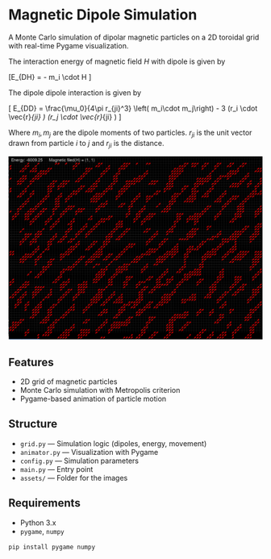 # Magnetic Dipole Simulation

A Monte Carlo simulation of dipolar magnetic particles on a 2D toroidal grid with real-time Pygame visualization.

The interaction energy of magnetic field $H$ with dipole is given by 

\[E_{DH} = - m_i \cdot H \]

The dipole dipole interaction is given by 

\[ E_{DD} = \frac{\mu_0}{4\pi r_{ji}^3} \left( m_i\cdot m_j\right) - 3 (r_i \cdot \vec{r}_{ji} ) (r_j \cdot \vec{r}_{ji} ) \]

Where $m_i, m_j$ are the dipole moments of two particles. $r_{ji}$ is the unit vector drawn from particle $i$ to $j$ and $r_{ji}$ is the distance.

![](assets/shot.png)


## Features

- 2D grid of magnetic particles
- Monte Carlo simulation with Metropolis criterion
- Pygame-based animation of particle motion

## Structure

- `grid.py` — Simulation logic (dipoles, energy, movement)
- `animator.py` — Visualization with Pygame
- `config.py` — Simulation parameters
- `main.py` — Entry point
- `assets/` — Folder for the images

## Requirements

- Python 3.x
- `pygame`, `numpy`

```bash
pip install pygame numpy